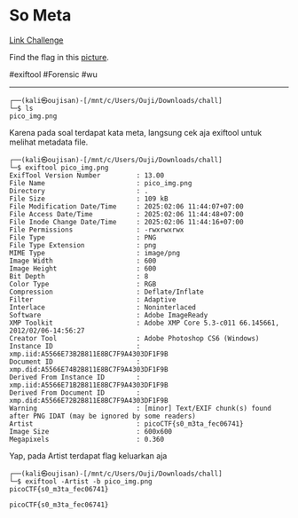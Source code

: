 # So Meta
[Link Challenge](https://play.picoctf.org/practice/challenge/19)

Find the flag in this [picture](https://jupiter.challenges.picoctf.org/static/00efdf2961da1e21470ffc0d496c3cc2/pico_img.png).

#exiftool #Forensic #wu
___
```
┌──(kali㉿oujisan)-[/mnt/c/Users/Ouji/Downloads/chall]
└─$ ls
pico_img.png
```

Karena pada soal terdapat kata meta, langsung cek aja exiftool untuk melihat metadata file.
```
┌──(kali㉿oujisan)-[/mnt/c/Users/Ouji/Downloads/chall]
└─$ exiftool pico_img.png
ExifTool Version Number         : 13.00
File Name                       : pico_img.png
Directory                       : .
File Size                       : 109 kB
File Modification Date/Time     : 2025:02:06 11:44:07+07:00
File Access Date/Time           : 2025:02:06 11:44:48+07:00
File Inode Change Date/Time     : 2025:02:06 11:44:16+07:00
File Permissions                : -rwxrwxrwx
File Type                       : PNG
File Type Extension             : png
MIME Type                       : image/png
Image Width                     : 600
Image Height                    : 600
Bit Depth                       : 8
Color Type                      : RGB
Compression                     : Deflate/Inflate
Filter                          : Adaptive
Interlace                       : Noninterlaced
Software                        : Adobe ImageReady
XMP Toolkit                     : Adobe XMP Core 5.3-c011 66.145661, 2012/02/06-14:56:27
Creator Tool                    : Adobe Photoshop CS6 (Windows)
Instance ID                     : xmp.iid:A5566E73B2B811E8BC7F9A4303DF1F9B
Document ID                     : xmp.did:A5566E74B2B811E8BC7F9A4303DF1F9B
Derived From Instance ID        : xmp.iid:A5566E71B2B811E8BC7F9A4303DF1F9B
Derived From Document ID        : xmp.did:A5566E72B2B811E8BC7F9A4303DF1F9B
Warning                         : [minor] Text/EXIF chunk(s) found after PNG IDAT (may be ignored by some readers)
Artist                          : picoCTF{s0_m3ta_fec06741}
Image Size                      : 600x600
Megapixels                      : 0.360
```

Yap, pada Artist terdapat flag keluarkan aja
```
┌──(kali㉿oujisan)-[/mnt/c/Users/Ouji/Downloads/chall]
└─$ exiftool -Artist -b pico_img.png
picoCTF{s0_m3ta_fec06741}
```

```
picoCTF{s0_m3ta_fec06741}
```
